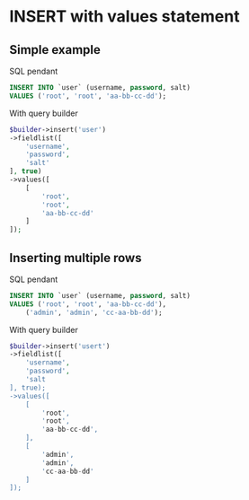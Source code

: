 # INSERT with values statement
## Simple example
SQL pendant

```sql
INSERT INTO `user` (username, password, salt) 
VALUES ('root', 'root', 'aa-bb-cc-dd');
```

With query builder

```php
$builder->insert('user')
->fieldlist([
    'username',
    'password',
    'salt'
], true)
->values([
    [
        'root',
        'root',
        'aa-bb-cc-dd'
    ]
]);
```

## Inserting multiple rows
SQL pendant

```sql
INSERT INTO `user` (username, password, salt) 
VALUES ('root', 'root', 'aa-bb-cc-dd'),
    ('admin', 'admin', 'cc-aa-bb-dd');
```

With query builder

```php
$builder->insert('usert')
->fieldlist([
    'username',
    'password',
    'salt
], true);
->values([
    [
        'root',
        'root',
        'aa-bb-cc-dd',
    ],
    [
        'admin',
        'admin',
        'cc-aa-bb-dd'
    ]
]);
```
